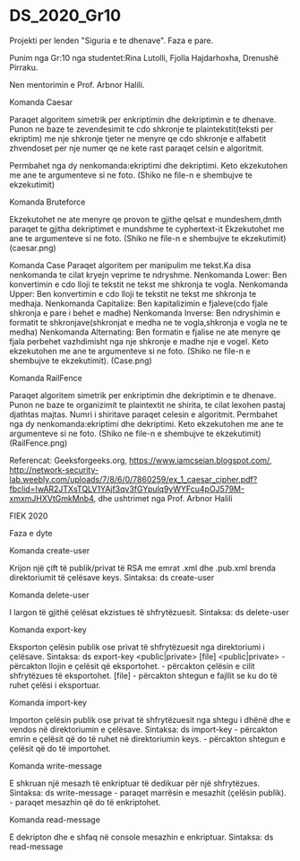 # DS_2020_Gr10
Projekti per lenden "Siguria e te dhenave".
Faza e pare.

Punim nga Gr:10 nga studentet:Rina Lutolli,
                              Fjolla Hajdarhoxha,
                              Drenushë Pirraku.

Nen mentorimin e Prof. Arbnor Halili.


Komanda Caesar 

Paraqet algoritem simetrik per enkriptimin dhe dekriptimin e te dhenave.
Punon ne baze te zevendesimit te cdo shkronje te plaintekstit(teksti per ekriptim) me nje shkronje tjeter 
ne menyre qe cdo shkronje e alfabetit zhvendoset per nje numer qe ne kete rast paraqet celsin e algoritmit.

Permbahet nga dy nenkomanda:ekriptimi dhe dekriptimi.
Keto ekzekutohen me ane te argumenteve si ne foto.
(Shiko ne file-n e shembujve te ekzekutimit)

Komanda Bruteforce

Ekzekutohet ne ate menyre qe provon te gjithe qelsat e mundeshem,dmth paraqet te gjitha dekriptimet e mundshme 
te cyphertext-it
Ekzekutohet me ane te argumenteve si ne foto.
(Shiko ne file-n e shembujve te ekzekutimit)
(caesar.png)


Komanda Case 
Paraqet algoritem per manipulim me tekst.Ka disa nenkomanda te cilat kryejn veprime te ndryshme.
Nenkomanda Lower:
Ben konvertimin e cdo lloji te tekstit ne tekst me shkronja te vogla.
Nenkomanda Upper:
Ben konvertimin e cdo lloji te tekstit ne tekst me shkronja te medhaja.
Nenkomanda Capitalize:
Ben kapitalizimin e fjaleve(cdo fjale shkronja e pare i behet e madhe)
Nenkomanda Inverse:
Ben ndryshimin e formatit te shkronjave(shkronjat e medha ne te vogla,shkronja e vogla ne te medha)
Nenkomanda Alternating:
Ben formatin e fjalise ne ate menyre qe fjala perbehet vazhdimisht nga nje shkronje e madhe nje e vogel.
Keto ekzekutohen me ane te argumenteve si ne foto.
(Shiko ne file-n e shembujve te ekzekutimit).
(Case.png)

Komanda RailFence 

Paraqet algoritem simetrik per enkriptimin dhe dekriptimin e te dhenave.
Punon ne baze te organizimit te plaintextit ne shirita, te cilat lexohen pastaj djathtas majtas.
Numri i shiritave paraqet celesin e algoritmit.
Permbahet nga dy nenkomanda:ekriptimi dhe dekriptimi.
Keto ekzekutohen me ane te argumenteve si ne foto.
(Shiko ne file-n e shembujve te ekzekutimit)
(RailFence.png)

Referencat:
Geeksforgeeks.org, https://www.iamcseian.blogspot.com/,
http://network-security-lab.weebly.com/uploads/7/8/6/0/7860259/ex_1_caesar_cipher.pdf?fbclid=IwAR2JTXsTQLV1YAjf3qv3fGYpulq9yWYFcu4pOJ579M-xmxmJHXVtGmkMnb4, dhe ushtrimet nga Prof. Arbnor Halili

FIEK 2020



Faza e dyte 

Komanda create-user

Krijon një çift të publik/privat të RSA me emrat <name>.xml dhe <name>.pub.xml brenda
direktoriumit të çelësave keys.
Sintaksa: ds create-user <name>
  
Komanda delete-user

I largon të gjithë çelësat ekzistues të shfrytëzuesit.
Sintaksa: ds delete-user <name>
  
Komanda export-key

Eksporton çelësin publik ose privat të shfrytëzuesit nga direktoriumi i çelësave.
Sintaksa: ds export-key <public|private> <name> [file]
          <public|private> - përcakton llojin e çelësit që eksportohet.
           <name> - përcakton çelësin e cilit shfrytëzues të eksportohet.
           [file] - përcakton shtegun e fajllit se ku do të ruhet çelësi i eksportuar.
      
Komanda import-key

Importon çelësin publik ose privat të shfrytëzuesit nga shtegu i dhënë dhe e vendos në direktoriumin
e çelësave.
Sintaksa: ds import-key <name> <path>
          <name> - përcakton emrin e çelësit që do të ruhet në direktoriumin keys.
          <path> - përcakton shtegun e çelësit që do të importohet.
            
Komanda write-message

E shkruan një mesazh të enkriptuar të dedikuar për një shfrytëzues.
Sintaksa: ds write-message  <message> <name> 
           <name> - paraqet marrësin e mesazhit (çelësin publik).
           <message> - paraqet mesazhin që do të enkriptohet.
             
 Komanda read-message
 
E dekripton dhe e shfaq në console mesazhin e enkriptuar.
           Sintaksa: ds read-message <encrypted-message> <name>
